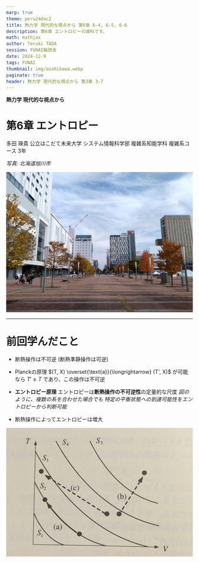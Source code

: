```yaml
---
marp: true
theme: peru24doc2
title: 熱力学 現代的な視点から 第6章 6-4, 6-5, 6-6
description: 第6章 エントロピーの資料です。
math: mathjax
author: Teruki TADA
session: FUNAI輪読会
date: 2024-12-9
tags: FUNAI
thumbnail: img/asahikawa.webp
paginate: true
header: 熱力学 現代的な視点から 第3章 3-7
---
```


**熱力学 現代的な視点から**
# 第6章 エントロピー

多田 瑛貴
公立はこだて未来大学 システム情報科学部
複雑系知能学科 複雑系コース 3年

*写真: 北海道旭川市*

![bg right:40%](img/asahikawa.webp)

---

# 前回学んだこと

- 断熱操作は不可逆 (断熱準静操作は可逆)

- Planckの原理
$(T, X) \overset{\text{a}}{\longrightarrow} (T', X)$ が可能なら
$T' \geq T$ であり、この操作は不可逆

- **エントロピー原理**
エントロピーは**断熱操作の不可逆性**の定量的な尺度
*図のように、複数の系を合わせた場合でも
特定の平衡状態への到達可能性をエントロピーから判断可能*

- 断熱操作によってエントロピーは増大

![bg right:30% w:450](img/entro-genri.webp)
